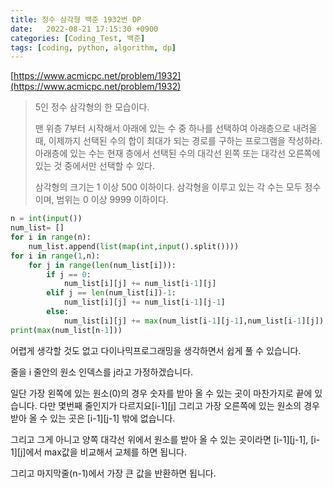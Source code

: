 ```yaml
---
title: 정수 삼각형 백준 1932번 DP
date:   2022-08-21 17:15:30 +0900
categories: [Coding_Test, 백준]
tags: [coding, python, algorithm, dp]
---
```


[https://www.acmicpc.net/problem/1932](https://www.acmicpc.net/problem/1932)

> 5인 정수 삼각형의 한 모습이다.
> 
> 맨 위층 7부터 시작해서 아래에 있는 수 중 하나를 선택하여 아래층으로 내려올 때, 이제까지 선택된 수의 합이 최대가 되는 경로를 구하는 프로그램을 작성하라. 아래층에 있는 수는 현재 층에서 선택된 수의 대각선 왼쪽 또는 대각선 오른쪽에 있는 것 중에서만 선택할 수 있다.
> 
> 삼각형의 크기는 1 이상 500 이하이다. 삼각형을 이루고 있는 각 수는 모두 정수이며, 범위는 0 이상 9999 이하이다.

```py
n = int(input())
num_list= []
for i in range(n):
    num_list.append(list(map(int,input().split())))
for i in range(1,n):
    for j in range(len(num_list[i])):
        if j == 0:
            num_list[i][j] += num_list[i-1][j]
        elif j == len(num_list[i])-1:
            num_list[i][j] += num_list[i-1][j-1]
        else:
            num_list[i][j] += max(num_list[i-1][j-1],num_list[i-1][j])
print(max(num_list[n-1]))
```

어렵게 생각할 것도 없고 다이나믹프로그래밍을 생각하면서 쉽게 풀 수 있습니다.


줄을 i 줄안의 원소 인덱스를 j라고 가정하겠습니다.


일단 가장 왼쪽에 있는 원소(0)의 경우 숫자를 받아 올 수 있는 곳이 마찬가지로 끝에 있습니다. 다만 몇번째 줄인지가 다르지요[i-1][j] 그리고 가장 오른쪽에 있는 원소의 경우 받아 올 수 있는 곳은 [i-1][j-1] 밖에 없습니다.


그리고 그게 아니고 양쪽 대각선 위에서 원소를 받아 올 수 있는 곳이라면 [i-1][j-1], [i-1][j]에서 max값을 비교해서 교체를 하면 됩니다.


그리고 마지막줄(n-1)에서 가장 큰 값을 반환하면 됩니다.